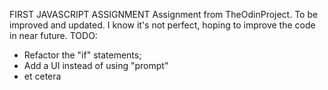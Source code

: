 FIRST JAVASCRIPT ASSIGNMENT
Assignment from TheOdinProject. To be improved and updated.
I know it's not perfect, hoping to improve the code in near future.
TODO:
  -  Refactor the "if" statements;
  -  Add a UI instead of using "prompt"
  -  et cetera
